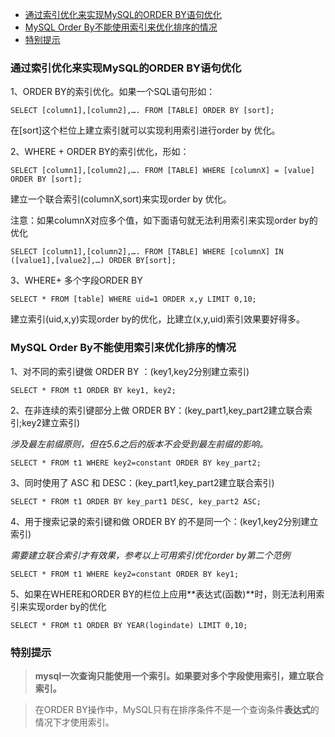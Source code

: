 

- [通过索引优化来实现MySQL的ORDER BY语句优化](#通过索引优化来实现mysql的order-by语句优化)
- [MySQL Order By不能使用索引来优化排序的情况](#mysql-order-by不能使用索引来优化排序的情况)
- [特别提示](#特别提示)



### 通过索引优化来实现MySQL的ORDER BY语句优化


1、ORDER BY的索引优化。如果一个SQL语句形如：

    SELECT [column1],[column2],…. FROM [TABLE] ORDER BY [sort];

在[sort]这个栏位上建立索引就可以实现利用索引进行order by 优化。


2、WHERE + ORDER BY的索引优化，形如：

    SELECT [column1],[column2],…. FROM [TABLE] WHERE [columnX] = [value] ORDER BY [sort];

建立一个联合索引(columnX,sort)来实现order by 优化。


注意：如果columnX对应多个值，如下面语句就无法利用索引来实现order by的优化

    SELECT [column1],[column2],…. FROM [TABLE] WHERE [columnX] IN ([value1],[value2],…) ORDER BY[sort];


3、WHERE+ 多个字段ORDER BY

    SELECT * FROM [table] WHERE uid=1 ORDER x,y LIMIT 0,10;

建立索引(uid,x,y)实现order by的优化，比建立(x,y,uid)索引效果要好得多。


### MySQL Order By不能使用索引来优化排序的情况

1、对不同的索引键做 ORDER BY ：(key1,key2分别建立索引)

    SELECT * FROM t1 ORDER BY key1, key2;


2、在非连续的索引键部分上做 ORDER BY：(key_part1,key_part2建立联合索引;key2建立索引)

*涉及最左前缀原则，但在5.6之后的版本不会受到最左前缀的影响。*

    SELECT * FROM t1 WHERE key2=constant ORDER BY key_part2;


3、同时使用了 ASC 和 DESC：(key_part1,key_part2建立联合索引)

    SELECT * FROM t1 ORDER BY key_part1 DESC, key_part2 ASC;


4、用于搜索记录的索引键和做 ORDER BY 的不是同一个：(key1,key2分别建立索引)

*需要建立联合索引才有效果，参考以上可用索引优化order by第二个范例*

    SELECT * FROM t1 WHERE key2=constant ORDER BY key1;


5、如果在WHERE和ORDER BY的栏位上应用**表达式(函数)**时，则无法利用索引来实现order by的优化

    SELECT * FROM t1 ORDER BY YEAR(logindate) LIMIT 0,10;


### 特别提示

> **mysql一次查询只能使用一个索引。如果要对多个字段使用索引，建立联合索引。**

> 在ORDER BY操作中，MySQL只有在排序条件不是一个查询条件**表达式**的情况下才使用索引。




